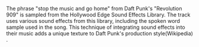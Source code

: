 The phrase "stop the music and go home" from Daft Punk's "Revolution 909" is sampled from the Hollywood Edge Sound Effects Library. The track uses various sound effects from this library, including the spoken word sample used in the song. This technique of integrating sound effects into their music adds a unique texture to Daft Punk's production style​ (Wikipedia)​.
